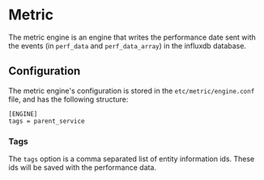 # Metric

The metric engine is an engine that writes the performance date sent with the
events (in `perf_data` and `perf_data_array`) in the influxdb database.

## Configuration

The metric engine's configuration is stored in the `etc/metric/engine.conf`
file, and has the following structure:

```
[ENGINE]
tags = parent_service
```

### Tags

The `tags` option is a comma separated list of entity information ids.
These ids will be saved with the performance data.
